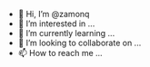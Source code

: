 - 👋 Hi, I’m @zamonq
- 👀 I’m interested in ...
- 🌱 I’m currently learning ...
- 💞️ I’m looking to collaborate on ...
- 📫 How to reach me ...

<!---
zamonq/zamonq is a ✨ special ✨ repository because its `README.md` (this file) appears on your GitHub profile.
You can click the Preview link to take a look at your changes.
--->
